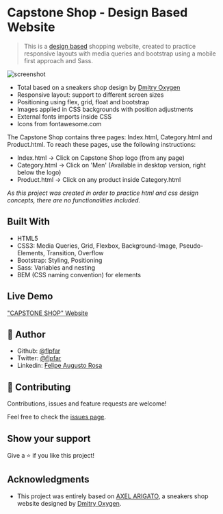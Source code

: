 # Capstone Shop - Design Based Website

> This is a [design based](https://www.behance.net/gallery/80392909/AXEL-ARIGATO-Website) shopping website, created to practice responsive layouts with media queries and bootstrap using a mobile first approach and Sass.

![screenshot](images/screenshot.png)

- Total based on a sneakers shop design by [Dmitry Oxygen](https://dribbble.com/oxygen_dima)
- Responsive layout: support to different screen sizes
- Positioning using flex, grid, float and bootstrap
- Images applied in CSS backgrounds with position adjustments
- External fonts imports inside CSS
- Icons from fontawesome.com

The Capstone Shop contains three pages: Index.html, Category.html and Product.html. To reach these pages, use the following instructions:
- Index.html -> Click on Capstone Shop logo (from any page)
- Category.html -> Click on 'Men' (Available in desktop version, right below the logo)
- Product.html -> Click on any product inside Category.html

*As this project was created in order to practice html and css design concepts, there are no functionalities included.*

## Built With

- HTML5
- CSS3: Media Queries, Grid, Flexbox, Background-Image, Pseudo-Elements, Transition, Overflow
- Bootstrap: Styling, Positioning
- Sass: Variables and nesting
- BEM (CSS naming convention) for elements

## Live Demo

["CAPSTONE SHOP" Website](https://capstone-shop.netlify.com/)

## 👤 Author 

- Github: [@flpfar](https://github.com/flpfar)
- Twitter: [@flpfar](https://twitter.com/flpfar)
- Linkedin: [Felipe Augusto Rosa](https://www.linkedin.com/in/felipe-augusto-rosa-7b96a4b1)

## 🤝 Contributing

Contributions, issues and feature requests are welcome!

Feel free to check the [issues page](issues/).

## Show your support

Give a ⭐️ if you like this project!

## Acknowledgments

- This project was entirely based on [AXEL ARIGATO](https://www.behance.net/gallery/80392909/AXEL-ARIGATO-Website), a sneakers shop website designed by [Dmitry Oxygen](https://dribbble.com/oxygen_dima).